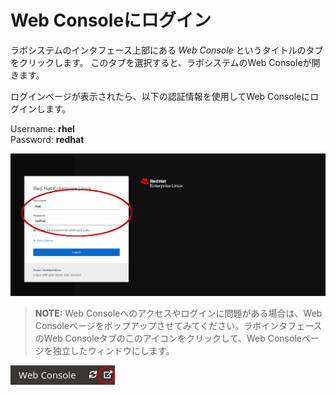 # Web Consoleにログイン


ラボシステムのインタフェース上部にある *Web Console* というタイトルのタブをクリックします。
このタブを選択すると、ラボシステムのWeb Consoleが開きます。

ログインページが表示されたら、以下の認証情報を使用してWeb Consoleにログインします。

Username: __rhel__   
Password: __redhat__

![Web Console Login](./assets/Web-console-login.png)

>**NOTE:** Web Consoleへのアクセスやログインに問題がある場合は、Web Consoleページをポップアップさせてみてください。ラボインタフェースのWeb Consoleタブのこのアイコンをクリックして、Web Consoleページを独立したウィンドウにします。

![Web Console Login](./assets/pop-out.png)
